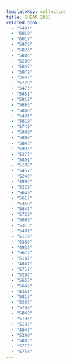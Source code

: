 ```yaml
---
templateKey: collection
title: SHEAR 2023
related_book:
  - "5407"
  - "6019"
  - "6017"
  - "5978"
  - "5826"
  - "5806"
  - "5200"
  - "5846"
  - "5979"
  - "5647"
  - "5729"
  - "5473"
  - "5651"
  - "5818"
  - "5665"
  - "5808"
  - "5491"
  - "5619"
  - "5740"
  - "5909"
  - "5898"
  - "5843"
  - "5933"
  - "5273"
  - "5891"
  - "5188"
  - "5457"
  - "5240"
  - "4994"
  - "5229"
  - "5649"
  - "5617"
  - "5358"
  - "5645"
  - "5720"
  - "5099"
  - "5313"
  - "5481"
  - "5178"
  - "5360"
  - "4935"
  - "5672"
  - "5187"
  - "4667"
  - "5718"
  - "5292"
  - "5655"
  - "5646"
  - "4361"
  - "5815"
  - "5303"
  - "5768"
  - "5840"
  - "5196"
  - "5192"
  - "4047"
  - "5290"
  - "5805"
  - "5775"
  - "5756"
---
```

